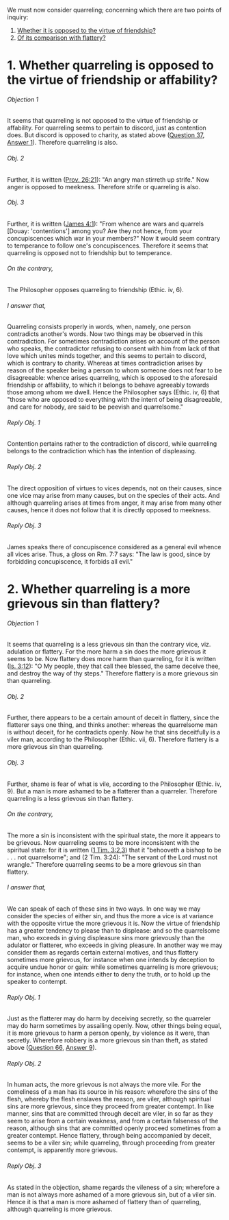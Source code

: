 We must now consider quarreling; concerning which there are two points of inquiry:  

1. [ Whether it is opposed to the virtue of friendship?](#1.%20Whether%20quarreling%20is%20opposed%20to%20the%20virtue%20of%20friendship%20or%20affability?)
2. [ Of its comparison with flattery?](#2.%20Whether%20quarreling%20is%20a%20more%20grievous%20sin%20than%20flattery?)



# 1. Whether quarreling is opposed to the virtue of friendship or affability? 

###### Objection 1
It seems that quarreling is not opposed to the virtue of friendship or affability. For quarreling seems to pertain to discord, just as contention does. But discord is opposed to charity, as stated above ([Question 37](../../001.%20Theological%20Virtues%20(46)/23.%20Charity%20(24)/37.%20Discord,%20Which%20Is%20Contrary%20to%20Peace.md), [Answer 1](../../001.%20Theological%20Virtues%20(46)/23.%20Charity%20(24)/37.%20Discord,%20Which%20Is%20Contrary%20to%20Peace.md#1.%20Whether%20discord%20is%20a%20sin?%20)). Therefore quarreling is also.  

###### Obj. 2
Further, it is written ([Prov. 26:21](http://bible.gospelcom.net/bible?Prov++26:21)): "An angry man stirreth up strife." Now anger is opposed to meekness. Therefore strife or quarreling is also.  

###### Obj. 3
Further, it is written ([James 4:1](http://bible.gospelcom.net/bible?James+4:1)): "From whence are wars and quarrels \[Douay: 'contentions'\] among you? Are they not hence, from your concupiscences which war in your members?" Now it would seem contrary to temperance to follow one's concupiscences. Therefore it seems that quarreling is opposed not to friendship but to temperance.  

###### On the contrary,
The Philosopher opposes quarreling to friendship (Ethic. iv, 6).  

###### I answer that,
Quarreling consists properly in words, when, namely, one person contradicts another's words. Now two things may be observed in this contradiction. For sometimes contradiction arises on account of the person who speaks, the contradictor refusing to consent with him from lack of that love which unites minds together, and this seems to pertain to discord, which is contrary to charity. Whereas at times contradiction arises by reason of the speaker being a person to whom someone does not fear to be disagreeable: whence arises quarreling, which is opposed to the aforesaid friendship or affability, to which it belongs to behave agreeably towards those among whom we dwell. Hence the Philosopher says (Ethic. iv, 6) that "those who are opposed to everything with the intent of being disagreeable, and care for nobody, are said to be peevish and quarrelsome."  

###### Reply Obj. 1
Contention pertains rather to the contradiction of discord, while quarreling belongs to the contradiction which has the intention of displeasing.  

###### Reply Obj. 2
The direct opposition of virtues to vices depends, not on their causes, since one vice may arise from many causes, but on the species of their acts. And although quarreling arises at times from anger, it may arise from many other causes, hence it does not follow that it is directly opposed to meekness.  

###### Reply Obj. 3
James speaks there of concupiscence considered as a general evil whence all vices arise. Thus, a gloss on Rm. 7:7 says: "The law is good, since by forbidding concupiscence, it forbids all evil."  




# 2. Whether quarreling is a more grievous sin than flattery? 

###### Objection 1
It seems that quarreling is a less grievous sin than the contrary vice, viz. adulation or flattery. For the more harm a sin does the more grievous it seems to be. Now flattery does more harm than quarreling, for it is written ([Is. 3:12](http://bible.gospelcom.net/bible?Is++3:12)): "O My people, they that call thee blessed, the same deceive thee, and destroy the way of thy steps." Therefore flattery is a more grievous sin than quarreling.  

###### Obj. 2
Further, there appears to be a certain amount of deceit in flattery, since the flatterer says one thing, and thinks another: whereas the quarrelsome man is without deceit, for he contradicts openly. Now he that sins deceitfully is a viler man, according to the Philosopher (Ethic. vii, 6). Therefore flattery is a more grievous sin than quarreling.  

###### Obj. 3
Further, shame is fear of what is vile, according to the Philosopher (Ethic. iv, 9). But a man is more ashamed to be a flatterer than a quarreler. Therefore quarreling is a less grievous sin than flattery.  

###### On the contrary,
The more a sin is inconsistent with the spiritual state, the more it appears to be grievous. Now quarreling seems to be more inconsistent with the spiritual state: for it is written ([1 Tim. 3:2,3](http://bible.gospelcom.net/bible?1+Tim++3:2,3)) that it "behooveth a bishop to be . . . not quarrelsome"; and (2 Tim. 3:24): "The servant of the Lord must not wrangle." Therefore quarreling seems to be a more grievous sin than flattery.  

###### I answer that,
We can speak of each of these sins in two ways. In one way we may consider the species of either sin, and thus the more a vice is at variance with the opposite virtue the more grievous it is. Now the virtue of friendship has a greater tendency to please than to displease: and so the quarrelsome man, who exceeds in giving displeasure sins more grievously than the adulator or flatterer, who exceeds in giving pleasure. In another way we may consider them as regards certain external motives, and thus flattery sometimes more grievous, for instance when one intends by deception to acquire undue honor or gain: while sometimes quarreling is more grievous; for instance, when one intends either to deny the truth, or to hold up the speaker to contempt.  

###### Reply Obj. 1
Just as the flatterer may do harm by deceiving secretly, so the quarreler may do harm sometimes by assailing openly. Now, other things being equal, it is more grievous to harm a person openly, by violence as it were, than secretly. Wherefore robbery is a more grievous sin than theft, as stated above ([Question 66](../64.%20Vices%20Opposed%20to%20Commutative%20Justice%20(18)/64.%20%20(3)/66.%20Theft%20and%20Robbery.md), [Answer 9](../64.%20Vices%20Opposed%20to%20Commutative%20Justice%20(18)/64.%20%20(3)/66.%20Theft%20and%20Robbery.md#9.%20Whether%20theft%20is%20a%20more%20grievous%20sin%20than%20robbery?%20)).  

###### Reply Obj. 2
In human acts, the more grievous is not always the more vile. For the comeliness of a man has its source in his reason: wherefore the sins of the flesh, whereby the flesh enslaves the reason, are viler, although spiritual sins are more grievous, since they proceed from greater contempt. In like manner, sins that are committed through deceit are viler, in so far as they seem to arise from a certain weakness, and from a certain falseness of the reason, although sins that are committed openly proceed sometimes from a greater contempt. Hence flattery, through being accompanied by deceit, seems to be a viler sin; while quarreling, through proceeding from greater contempt, is apparently more grievous.  

###### Reply Obj. 3
As stated in the objection, shame regards the vileness of a sin; wherefore a man is not always more ashamed of a more grievous sin, but of a viler sin. Hence it is that a man is more ashamed of flattery than of quarreling, although quarreling is more grievous.